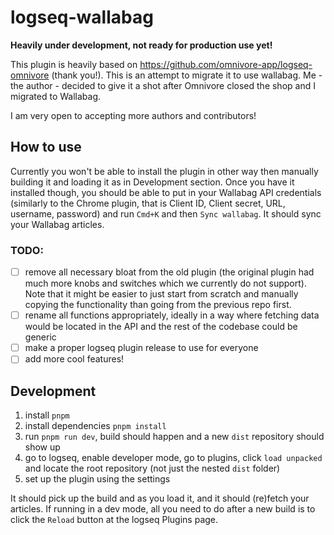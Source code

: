 # logseq-wallabag

**Heavily under development, not ready for production use yet!**

This plugin is heavily based on https://github.com/omnivore-app/logseq-omnivore (thank you!). This is an attempt to migrate it to use wallabag. Me - the author - decided to give it a shot after Omnivore closed the shop and I migrated to Wallabag. 

I am very open to accepting more authors and contributors!

## How to use
Currently you won't be able to install the plugin in other way then manually building it and loading it as in Development section. Once you have it installed though, you should be able to put in your Wallabag API credentials (similarly to the Chrome plugin, that is Client ID, Client secret, URL, username, password) and run `Cmd+K` and then `Sync wallabag`. It should sync your Wallabag articles.


### TODO:
- [ ] remove all necessary bloat from the old plugin (the original plugin had much more knobs and switches which we currently do not support). Note that it might be easier to just start from scratch and manually copying the functionality than going from the previous repo first.
- [ ] rename all functions appropriately, ideally in a way where fetching data would be located in the API and the rest of the codebase could be generic
- [ ] make a proper logseq plugin release to use for everyone
- [ ] add more cool features!

## Development
1. install `pnpm`
2. install dependencies `pnpm install`
3. run `pnpm run dev`, build should happen and a new `dist` repository should show up
4. go to logseq, enable developer mode, go to plugins, click `load unpacked` and locate the root repository (not just the nested `dist` folder)
5. set up the plugin using the settings

It should pick up the build and as you load it, and it should (re)fetch your articles. If running in a dev mode, all you need to do after a new build is to click the `Reload` button at the logseq Plugins page. 